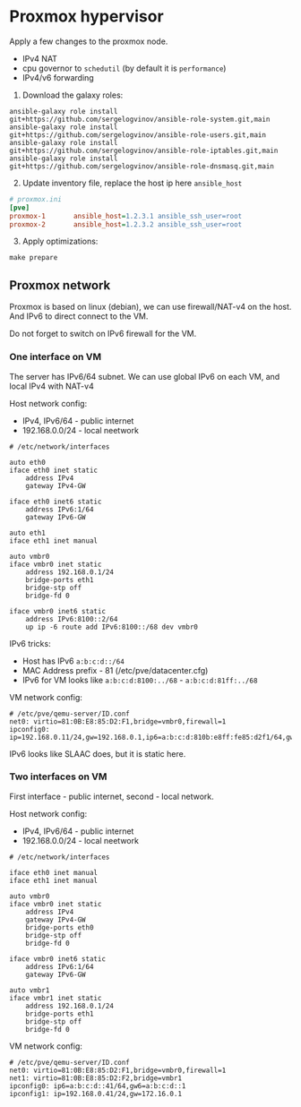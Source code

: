 # Proxmox hypervisor

Apply a few changes to the proxmox node.
* IPv4 NAT
* cpu governor to `schedutil` (by default it is `performance`)
* IPv4/v6 forwarding

1. Download the galaxy roles:

```shell
ansible-galaxy role install git+https://github.com/sergelogvinov/ansible-role-system.git,main
ansible-galaxy role install git+https://github.com/sergelogvinov/ansible-role-users.git,main
ansible-galaxy role install git+https://github.com/sergelogvinov/ansible-role-iptables.git,main
ansible-galaxy role install git+https://github.com/sergelogvinov/ansible-role-dnsmasq.git,main
```

2. Update inventory file, replace the host ip here `ansible_host`

```ini
# proxmox.ini
[pve]
proxmox-1       ansible_host=1.2.3.1 ansible_ssh_user=root
proxmox-2       ansible_host=1.2.3.2 ansible_ssh_user=root
```

3. Apply optimizations:

```shell
make prepare
```

## Proxmox network

Proxmox is based on linux (debian), we can use firewall/NAT-v4 on the host.
And IPv6 to direct connect to the VM.

Do not forget to switch on IPv6 firewall for the VM.

### One interface on VM

The server has IPv6/64 subnet.
We can use global IPv6 on each VM, and local IPv4 with NAT-v4

Host network config:

* IPv4, IPv6/64 - public internet
* 192.168.0.0/24 - local neetwork

```config
# /etc/network/interfaces

auto eth0
iface eth0 inet static
    address IPv4
    gateway IPv4-GW

iface eth0 inet6 static
    address IPv6:1/64
    gateway IPv6-GW

auto eth1
iface eth1 inet manual

auto vmbr0
iface vmbr0 inet static
    address 192.168.0.1/24
    bridge-ports eth1
    bridge-stp off
    bridge-fd 0

iface vmbr0 inet6 static
    address IPv6:8100::2/64
    up ip -6 route add IPv6:8100::/68 dev vmbr0
```

IPv6 tricks:

* Host has IPv6 `a:b:c:d::/64`
* MAC Address prefix - 81 (/etc/pve/datacenter.cfg)
* IPv6 for VM looks like `a:b:c:d:8100:../68` - `a:b:c:d:81ff:../68`

VM network config:

```config
# /etc/pve/qemu-server/ID.conf
net0: virtio=81:0B:E8:85:D2:F1,bridge=vmbr0,firewall=1
ipconfig0: ip=192.168.0.11/24,gw=192.168.0.1,ip6=a:b:c:d:810b:e8ff:fe85:d2f1/64,gw6=a:b:c:d:8100::2
```

IPv6 looks like SLAAC does, but it is static here.

### Two interfaces on VM

First interface - public internet,
second - local network.

Host network config:

* IPv4, IPv6/64 - public internet
* 192.168.0.0/24 - local neetwork

```config
# /etc/network/interfaces

iface eth0 inet manual
iface eth1 inet manual

auto vmbr0
iface vmbr0 inet static
    address IPv4
    gateway IPv4-GW
    bridge-ports eth0
    bridge-stp off
    bridge-fd 0

iface vmbr0 inet6 static
    address IPv6:1/64
    gateway IPv6-GW

auto vmbr1
iface vmbr1 inet static
    address 192.168.0.1/24
    bridge-ports eth1
    bridge-stp off
    bridge-fd 0
```

VM network config:

```config
# /etc/pve/qemu-server/ID.conf
net0: virtio=81:0B:E8:85:D2:F1,bridge=vmbr0,firewall=1
net1: virtio=81:0B:E8:85:D2:F2,bridge=vmbr1
ipconfig0: ip6=a:b:c:d::41/64,gw6=a:b:c:d::1
ipconfig1: ip=192.168.0.41/24,gw=172.16.0.1
```
